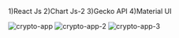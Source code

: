1)React Js
2)Chart Js-2
3)Gecko API
4)Material UI

![crypto-app](https://user-images.githubusercontent.com/87516815/137949362-e60e4f94-e7a4-4829-a2d9-3db3231f702c.png)
![crypto-app-2](https://user-images.githubusercontent.com/87516815/137949404-ce358180-50e5-4b9b-9cb4-890b9c719aa3.png)
![crypto-app-3](https://user-images.githubusercontent.com/87516815/137949428-49c62607-57b4-42b3-b75e-8be9161240fd.png)
